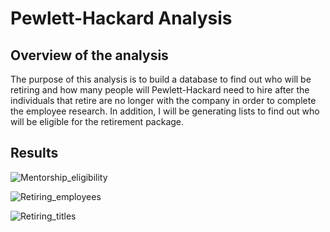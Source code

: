 # Pewlett-Hackard Analysis
## Overview of the analysis

The purpose of this analysis is to build a database to find out who will be retiring and how many people will Pewlett-Hackard need to hire after the individuals that retire are no longer with the company in order to complete the employee research. In addition, I will be generating lists to find out who will be eligible for the retirement package.

## Results

![Mentorship_eligibility](https://user-images.githubusercontent.com/97328622/159175942-da3da1d1-e953-4a46-818c-950e50934f5a.png)

![Retiring_employees](https://user-images.githubusercontent.com/97328622/159175958-a7f1d79e-c505-46c8-aeee-5163a2217776.png)

![Retiring_titles](https://user-images.githubusercontent.com/97328622/159175966-1ffb0f90-058e-48a5-b626-46c6d20b52f1.png)
